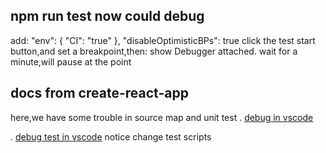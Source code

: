 
## npm run test now could debug
add:
      "env": { "CI": "true" },
      "disableOptimisticBPs": true
click the test start button,and set a breakpoint,then:
show Debugger attached.
wait for a minute,will pause at the point

## docs from create-react-app
here,we have some trouble in source map and unit test
. [debug in vscode](https://facebook.github.io/create-react-app/docs/setting-up-your-editor#visual-studio-code)

. [debug test in vscode](https://facebook.github.io/create-react-app/docs/debugging-tests)
  notice change test scripts